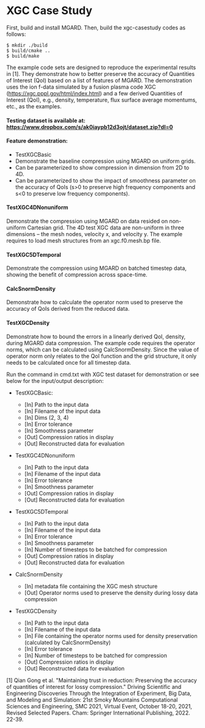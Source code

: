 # XGC Case Study

First, build and install MGARD. Then, build the xgc-casestudy codes as follows:

```
$ mkdir ./build
$ build/cmake ..
$ build/make
```

The example code sets are designed to reproduce the experimental results in [1]. They demonstrate how to better preserve the accuracy of Quantities of Interest (QoI) based on a list of features of MGARD. The demonstration uses the ion f-data simulated by a fusion plasma code XGC (https://xgc.pppl.gov/html/index.html) and a few derived Quantities of Interest (QoI), e.g., density, temperature, flux surface average momentums, etc., as the examples. 

#### Testing dataset is available at: https://www.dropbox.com/s/ak0iaypb12d3ojt/dataset.zip?dl=0

#### Feature demonstration:
*	TestXGCBasic
*	Demonstrate the baseline compression using MGARD on uniform grids.
*	Can be parameterized to show compression in dimension from 2D to 4D.
*	Can be parameterized to show the impact of smoothness parameter on the accuracy of QoIs (s>0 to preserve high frequency components and s<0 to preserve low frequency components). 

#### TestXGC4DNonuniform
Demonstrate the compression using MGARD on data resided on non-uniform Cartesian grid. The 4D test XGC data are non-uniform in three dimensions – the mesh nodes, velocity x, and velocity y. The example requires to load mesh structures from an xgc.f0.mesh.bp file. 

#### TestXGC5DTemporal
Demonstrate the compression using MGARD on batched timestep data, showing the benefit of compression across space-time.

#### CalcSnormDensity
Demonstrate how to calculate the operator norm used to preserve the accuracy of QoIs derived from the reduced data.

#### TestXGCDensity
Demonstrate how to bound the errors in a linearly derived QoI, density, during MGARD data compression. The example code requires the operator norms, which can be calculated using CalcSnormDensity. Since the value of operator norm only relates to the QoI function and the grid structure, it only needs to be calculated once for all timestep data.   


Run the command in cmd.txt with XGC test dataset for demonstration or see below for the input/output description:
*	TestXGCBasic: 
    *	[In] Path to the input data
    *	[In] Filename of the input data
    *	[In] Dims (2, 3, 4)
    *	[In] Error tolerance
    *	[In] Smoothness parameter
    *	[Out] Compression ratios in display
    *	[Out] Reconstructed data for evaluation

*	TestXGC4DNonuniform
    *	[In] Path to the input data
    *	[In] Filename of the input data
    *	[In] Error tolerance
    *	[In] Smoothness parameter
    *	[Out] Compression ratios in display
    *	[Out] Reconstructed data for evaluation

*	TestXGC5DTemporal
    *	[In] Path to the input data
    *	[In] Filename of the input data
    *	[In] Error tolerance
    *	[In] Smoothness parameter
    *	[In] Number of timesteps to be batched for compression
    *	[Out] Compression ratios in display
    *	[Out] Reconstructed data for evaluation

*	CalcSnormDensity
    *	[In] metadata file containing the XGC mesh structure 
    *	[Out] Operator norms used to preserve the density during lossy data compression

*	TestXGCDensity
    *	[In] Path to the input data
    *	[In] Filename of the input data
    *	[In] File containing the operator norms used for density preservation (calculated by CalcSnormDensity)
    *	[In] Error tolerance
    *	[In] Number of timesteps to be batched for compression
    *	[Out] Compression ratios in display
    *	[Out] Reconstructed data for evaluation

[1] Qian Gong et al. "Maintaining trust in reduction: Preserving the accuracy of quantities of interest for lossy compression." Driving Scientific and Engineering Discoveries Through the Integration of Experiment, Big Data, and Modeling and Simulation: 21st Smoky Mountains Computational Sciences and Engineering, SMC 2021, Virtual Event, October 18-20, 2021, Revised Selected Papers. Cham: Springer International Publishing, 2022. 22-39.

  
